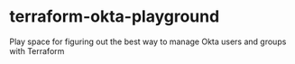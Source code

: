 # terraform-okta-playground
Play space for figuring out the best way to manage Okta users and groups with Terraform
